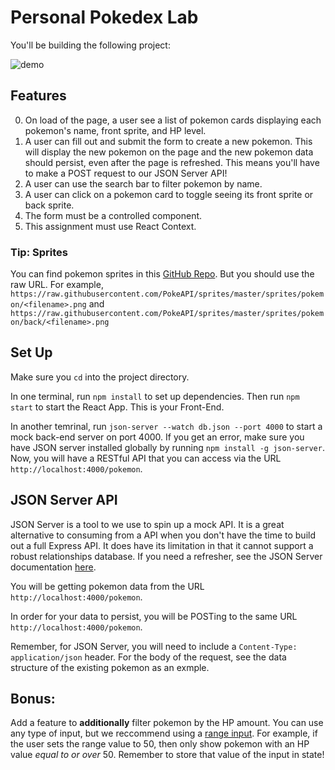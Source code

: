 # Personal Pokedex Lab

You'll be building the following project: 

![demo](./demo.gif)

## Features

0. On load of the page, a user see a list of pokemon cards displaying each pokemon's name, front sprite, and HP level.
1. A user can fill out and submit the form to create a new pokemon. This will display the new pokemon on the page and the new pokemon data should persist, even after the page is refreshed. This means you'll have to make a POST request to our JSON Server API!
2. A user can use the search bar to filter pokemon by name. 
3. A user can click on a pokemon card to toggle seeing its front sprite or back sprite.
4. The form must be a controlled component.
5. This assignment must use React Context.

### Tip: Sprites

You can find pokemon sprites in this [GitHub Repo](https://github.com/PokeAPI/sprites/tree/master/sprites/pokemon). But you should use the raw URL. For example, `https://raw.githubusercontent.com/PokeAPI/sprites/master/sprites/pokemon/<filename>.png` and `https://raw.githubusercontent.com/PokeAPI/sprites/master/sprites/pokemon/back/<filename>.png`

## Set Up

Make sure you `cd` into the project directory.

In one terminal, run `npm install` to set up dependencies. Then run `npm start` to start the React App. This is your Front-End.

In another temrinal, run `json-server --watch db.json --port 4000` to start a mock back-end server on port 4000. If you get an error, make sure you have JSON server installed globally by running `npm install -g json-server`. Now, you will have a RESTful API that you can access via the URL `http://localhost:4000/pokemon`.


## JSON Server API

JSON Server is a tool to we use to spin up a mock API. It is a great alternative to consuming from a API when you don't have the time to build out a full Express API. It does have its limitation in that it cannot support a robust relationships database. If you need a refresher, see the JSON Server documentation [here](https://github.com/typicode/json-server#getting-started).

You will be getting pokemon data from the URL `http://localhost:4000/pokemon`.

In order for your data to persist, you will be POSTing to the same URL `http://localhost:4000/pokemon`. 

Remember, for JSON Server, you will need to include a `Content-Type: application/json` header. For the body of the request, see the data structure of the existing pokemon as an exmple.


## Bonus:

Add a feature to **additionally** filter pokemon by the HP amount. You can use any type of input, but we reccommend using a [range input](https://developer.mozilla.org/en-US/docs/Web/HTML/Element/input/range). For example, if the user sets the range value to 50, then only show pokemon with an HP value _equal to or over_ 50. Remember to store that value of the input in state! 
